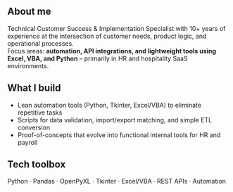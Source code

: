 ## About me

Technical Customer Success & Implementation Specialist with 10+ years of experience at the intersection of customer needs, product logic, and operational processes.  
Focus areas: **automation, API integrations, and lightweight tools using Excel, VBA, and Python** – primarily in HR and hospitality SaaS environments.

## What I build

- Lean automation tools (Python, Tkinter, Excel/VBA) to eliminate repetitive tasks
- Scripts for data validation, import/export matching, and simple ETL conversion
- Proof-of-concepts that evolve into functional internal tools for HR and payroll

## Tech toolbox

Python · Pandas · OpenPyXL · Tkinter · Excel/VBA · REST APIs · Automation
